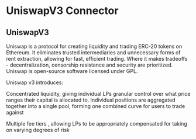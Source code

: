 # UniswapV3 Connector

## UniswapV3
Uniswap is a protocol for creating liquidity and trading ERC-20 tokens on Ethereum. It eliminates trusted intermediaries and unnecessary forms of rent extraction, allowing for fast, efficient trading. Where it makes tradeoffs - decentralization, censorship resistance and security are prioritized. Uniswap is open-source software licensed under GPL.

Uniswap v3 introduces:

Concentrated liquidity, giving individual LPs granular control over what price ranges their capital is allocated to. Individual positions are aggregated together into a single pool, forming one combined curve for users to trade against

Multiple fee tiers , allowing LPs to be appropriately compensated for taking on varying degrees of risk